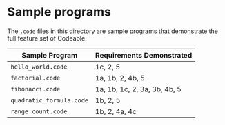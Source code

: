 <!--
 Copyright (c) 2022 Rithvik Arun, Joseph Hale, Jacob Hreshchyshyn, Jacob Janes, Sai Nishanth Vaka
 This software is released under the MIT License.
 https://opensource.org/licenses/MIT
-->

<!--
 Copyright (c) 2022 Rithvik Arun, Joseph Hale, Jacob Hreshchyshyn, Jacob Janes, Sai Nishanth Vaka
 
 This software is released under the MIT License.
 https://opensource.org/licenses/MIT
-->

# Sample programs

The `.code` files in this directory are sample programs that demonstrate the full feature set of Codeable.

| Sample Program | Requirements Demonstrated |
|----------------|---------------------------|
| `hello_world.code` | 1c, 2, 5 |
| `factorial.code` | 1a, 1b, 2, 4b, 5 |
| `fibonacci.code` | 1a, 1b, 1c, 2, 3a, 3b, 4b, 5 |
| `quadratic_formula.code` | 1b, 2, 5 |
| `range_count.code` | 1b, 2, 4a, 4c |